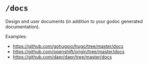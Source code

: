 # `/docs`

Design and user documents (in addition to your godoc generated documentation).

Examples:

- <https://github.com/gohugoio/hugo/tree/master/docs>
- <https://github.com/openshift/origin/tree/master/docs>
- <https://github.com/dapr/dapr/tree/master/docs>
